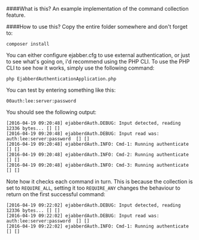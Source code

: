 ####What is this?
An example implementation of the command collection feature.

####How to use this?
Copy the entire folder somewhere and don't forget to:
````
composer install
````

You can either configure ejabber.cfg to use external authentication, or just to see what's going on, i'd recommend using the PHP CLI.
To use the PHP CLI to see how it works, simply use the following command:
```
php EjabberdAuthenticationApplication.php
```

You can test by entering something like this:
```
00auth:lee:server:password
```

You should see the following output:
```
[2016-04-19 09:20:48] ejabberdAuth.DEBUG: Input detected, reading 12336 bytes... [] []
[2016-04-19 09:20:48] ejabberdAuth.DEBUG: Input read was: auth:lee:server:password  [] []
[2016-04-19 09:20:48] ejabberdAuth.INFO: Cmd-1: Running authenticate  [] []
[2016-04-19 09:20:48] ejabberdAuth.INFO: Cmd-2: Running authenticate  [] []
[2016-04-19 09:20:48] ejabberdAuth.INFO: Cmd-3: Running authenticate  [] []
```

Note how it checks each command in turn. This is because the collection is set to `REQUIRE_ALL`, setting it too `REQUIRE_ANY` changes the behaviour to return on the first successful command:
```
[2016-04-19 09:22:02] ejabberdAuth.DEBUG: Input detected, reading 12336 bytes... [] []
[2016-04-19 09:22:02] ejabberdAuth.DEBUG: Input read was: auth:lee:server:password  [] []
[2016-04-19 09:22:02] ejabberdAuth.INFO: Cmd-1: Running authenticate  [] []
```